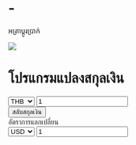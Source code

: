 # -
អត្រា​ប្តូ​រ​ប្រាក់
<!DOCTYPE html>
<html lang="en">
<head>
    <meta charset="UTF-8">
    <meta name="viewport" content="width=device-width, initial-scale=1.0">
    <title>โปรแกรมแปลงสกุลเงิน</title>
</head>
<body>
    <img src="img/money.png" class="money-img">
    <h1>โปรแกรมแปลงสกุลเงิน</h1>
    <div class="container">
        <div class="currency">
            <select name="" id="currency-one">
                <option value="AED">AED</option>
                <option value="ARS">ARS</option>
                <option value="AUD">AUD</option>
                <option value="BGN">BGN</option>
                <option value="BRL">BRL</option>
                <option value="BSD">BSD</option>
                <option value="CAD">CAD</option>
                <option value="CHF">CHF</option>
                <option value="CLP">CLP</option>
                <option value="CNY">CNY</option>
                <option value="COP">COP</option>
                <option value="CZK">CZK</option>
                <option value="DKK">DKK</option>
                <option value="DOP">DOP</option>
                <option value="EGP">EGP</option>
                <option value="EUR">EUR</option>
                <option value="FJD">FJD</option>
                <option value="GBP">GBP</option>
                <option value="GTQ">GTQ</option>
                <option value="HKD">HKD</option>
                <option value="HRK">HRK</option>
                <option value="HUF">HUF</option>
                <option value="IDR">IDR</option>
                <option value="ILS">ILS</option>
                <option value="INR">INR</option>
                <option value="ISK">ISK</option>
                <option value="JPY">JPY</option>
                <option value="KRW">KRW</option>
                <option value="KZT">KZT</option>
                <option value="MXN">MXN</option>
                <option value="MYR">MYR</option>
                <option value="NOK">NOK</option>
                <option value="NZD">NZD</option>
                <option value="PAB">PAB</option>
                <option value="PEN">PEN</option>
                <option value="PHP">PHP</option>
                <option value="PKR">PKR</option>
                <option value="PLN">PLN</option>
                <option value="PYG">PYG</option>
                <option value="RON">RON</option>
                <option value="RUB">RUB</option>
                <option value="SAR">SAR</option>
                <option value="SEK">SEK</option>
                <option value="SGD">SGD</option>
                <option value="THB" selected>THB</option>
                <option value="TRY">TRY</option>
                <option value="TWD">TWD</option>
                <option value="UAH">UAH</option>
                <option value="USD">USD</option>
                <option value="UYU">UYU</option>
                <option value="VND">VND</option>
                <option value="ZAR">ZAR</option>
            </select>
            <input type="number" name="" id="amount-one" value="1">
        </div>
        <div class="swap-container">
            <button class="btn" id="btn">สลับสกุลเงิน</button>
            <div class="rate" id="rate">อัตราการแลกเปลี่ยน</div>
        </div>
        <div class="currency">
            <select name="" id="currency-two">
                <option value="AED">AED</option>
                <option value="ARS">ARS</option>
                <option value="AUD">AUD</option>
                <option value="BGN">BGN</option>
                <option value="BRL">BRL</option>
                <option value="BSD">BSD</option>
                <option value="CAD">CAD</option>
                <option value="CHF">CHF</option>
                <option value="CLP">CLP</option>
                <option value="CNY">CNY</option>
                <option value="COP">COP</option>
                <option value="CZK">CZK</option>
                <option value="DKK">DKK</option>
                <option value="DOP">DOP</option>
                <option value="EGP">EGP</option>
                <option value="EUR">EUR</option>
                <option value="FJD">FJD</option>
                <option value="GBP">GBP</option>
                <option value="GTQ">GTQ</option>
                <option value="HKD">HKD</option>
                <option value="HRK">HRK</option>
                <option value="HUF">HUF</option>
                <option value="IDR">IDR</option>
                <option value="ILS">ILS</option>
                <option value="INR">INR</option>
                <option value="ISK">ISK</option>
                <option value="JPY">JPY</option>
                <option value="KRW">KRW</option>
                <option value="KZT">KZT</option>
                <option value="MXN">MXN</option>
                <option value="MYR">MYR</option>
                <option value="NOK">NOK</option>
                <option value="NZD">NZD</option>
                <option value="PAB">PAB</option>
                <option value="PEN">PEN</option>
                <option value="PHP">PHP</option>
                <option value="PKR">PKR</option>
                <option value="PLN">PLN</option>
                <option value="PYG">PYG</option>
                <option value="RON">RON</option>
                <option value="RUB">RUB</option>
                <option value="SAR">SAR</option>
                <option value="SEK">SEK</option>
                <option value="SGD">SGD</option>
                <option value="THB">THB</option>
                <option value="TRY">TRY</option>
                <option value="TWD">TWD</option>
                <option value="UAH">UAH</option>
                <option value="USD" selected>USD</option>
                <option value="UYU">UYU</option>
                <option value="VND">VND</option>
                <option value="ZAR">ZAR</option>
            </select>
            <input type="number" name="" id="amount-two" value="1">
        </div>
    </div>
    <link rel="stylesheet" href="style.css">
    <script src="script.js"></script>
</body>
</html>

